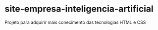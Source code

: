 # site-empresa-inteligencia-artificial
Projeto para adquirir mais conecimento das tecnologias HTML e CSS 
